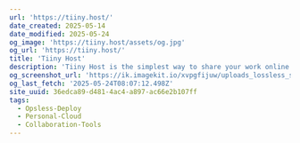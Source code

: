 ```yaml
---
url: 'https://tiiny.host/'
date_created: 2025-05-14
date_modified: 2025-05-24
og_image: 'https://tiiny.host/assets/og.jpg'
og_url: 'https://tiiny.host/'
title: 'Tiiny Host'
description: 'Tiiny Host is the simplest way to share your work online.'
og_screenshot_url: 'https://ik.imagekit.io/xvpgfijuw/uploads_lossless_screenshots_20250527_TiinyHost_og_screenshot.jpeg'
og_last_fetch: '2025-05-24T08:07:12.498Z'
site_uuid: 36edca89-d481-4ac4-a897-ac66e2b107ff
tags:
  - Opsless-Deploy
  - Personal-Cloud
  - Collaboration-Tools
---
```


